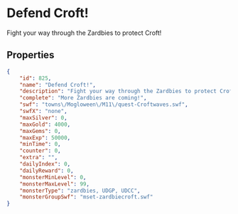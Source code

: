 # Defend Croft!

Fight your way through the Zardbies to protect Croft!

## Properties

```json
{
    "id": 825,
    "name": "Defend Croft!",
    "description": "Fight your way through the Zardbies to protect Croft!",
    "complete": "More Zardbies are coming!",
    "swf": "towns\/Mogloween\/M11\/quest-Croftwaves.swf",
    "swfX": "none",
    "maxSilver": 0,
    "maxGold": 4000,
    "maxGems": 0,
    "maxExp": 50000,
    "minTime": 0,
    "counter": 0,
    "extra": "",
    "dailyIndex": 0,
    "dailyReward": 0,
    "monsterMinLevel": 0,
    "monsterMaxLevel": 99,
    "monsterType": "zardbies, UDGP, UDCC",
    "monsterGroupSwf": "mset-zardbiecroft.swf"
}
```

